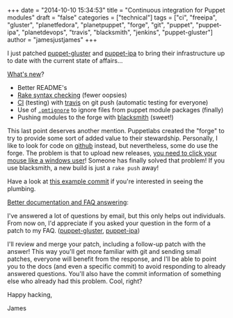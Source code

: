 +++
date = "2014-10-10 15:34:53"
title = "Continuous integration for Puppet modules"
draft = "false"
categories = ["technical"]
tags = ["ci", "freeipa", "gluster", "planetfedora", "planetpuppet", "forge", "git", "puppet", "puppet-ipa", "planetdevops", "travis", "blacksmith", "jenkins", "puppet-gluster"]
author = "jamesjustjames"
+++

I just patched <a href="https://github.com/purpleidea/puppet-gluster">puppet-gluster</a> and <a href="https://github.com/purpleidea/puppet-ipa">puppet-ipa</a> to bring their infrastructure up to date with the current state of affairs...

<span style="text-decoration:underline;">What's new</span>?
<ul>
	<li>Better README's</li>
	<li><a href="https://github.com/purpleidea/puppet-ipa/blob/master/Rakefile">Rake syntax checking</a> (fewer oopsies)</li>
	<li><a href="https://en.wikipedia.org/wiki/Continuous_integration">CI</a> (testing) with <a href="https://github.com/purpleidea/puppet-ipa/blob/master/.travis.yml">travis</a> on git push (automatic testing for everyone)</li>
	<li>Use of <a href="https://projects.puppetlabs.com/issues/14651"><code>.pmtignore</code></a> to ignore files from puppet module packages (finally)</li>
	<li>Pushing modules to the forge with <a href="https://github.com/maestrodev/puppet-blacksmith">blacksmith</a> (sweet!)</li>
</ul>
This last point deserves another mention. Puppetlabs created the "forge" to try to provide some sort of added value to their stewardship. Personally, I like to look for code on <a href="https://github.com/purpleidea/">github</a> instead, but nevertheless, some do use the forge. The problem is that to upload new releases, <a href="https://twitter.com/purpleidea/status/520635052850675712">you need to click your mouse like a windows user</a>! Someone has finally solved that problem! If you use blacksmith, a new build is just a <code>rake push</code> away!

Have a look at <a href="https://github.com/purpleidea/puppet-gluster/commit/f24cca2ac8d138aae71c019a9bf6f311395f562d">this example commit</a> if you're interested in seeing the plumbing.

<span style="text-decoration:underline;">Better documentation and FAQ answering</span>:

I've answered a lot of questions by email, but this only helps out individuals. From now on, I'd appreciate if you asked your question in the form of a patch to my FAQ. (<a href="https://github.com/purpleidea/puppet-gluster/blob/master/DOCUMENTATION.md#usage-and-frequently-asked-questions">puppet-gluster</a>, <a href="https://github.com/purpleidea/puppet-ipa/blob/master/DOCUMENTATION.md#usage-and-frequently-asked-questions">puppet-ipa</a>)

I'll review and merge your patch, including a follow-up patch with the answer! This way you'll get more familiar with git and sending small patches, everyone will benefit from the response, and I'll be able to point you to the docs (and even a specific commit) to avoid responding to already answered questions. You'll also have the commit information of something else who already had this problem. Cool, right?

Happy hacking,

James


